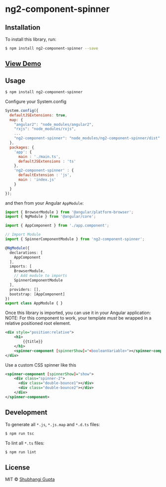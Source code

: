 # ng2-component-spinner

## Installation

To install this library, run:

```bash
$ npm install ng2-component-spinner --save
```
## [View Demo](https://shubhi1407.github.io/ng2-component-spinner/)

## Usage

```bash
$ npm install ng2-component-spinner
```
Configure your System.config
```javascript
System.config({
  defaultJSExtensions: true,
  map: {
    "angular2": "node_modules/angular2",
    "rxjs": "node_modules/rxjs",
    ...
    "ng2-component-spinner": "node_modules/ng2-component-spinner/dist"
  },
  packages: {        
    'app': {
      main : './main.ts',
      defaultJSExtensions : 'ts'
    },
    'ng2-component-spinner' : {
      defaultExtension : 'js',
      main : 'index.js'
    }
  }
});
```
and then from your Angular `AppModule`:

```typescript
import { BrowserModule } from '@angular/platform-browser';
import { NgModule } from '@angular/core';

import { AppComponent } from './app.component';

// Import Module
import { SpinnerComponentModule } from 'ng2-component-spinner';

@NgModule({
  declarations: [
    AppComponent
  ],
  imports: [
    BrowserModule,    
    // Add module to imports
    SpinnerComponentModule
  ],
  providers: [],
  bootstrap: [AppComponent]
})
export class AppModule { }
```

Once this library is imported, you can use it in your Angular application:
NOTE: For this component to work, your template *must* be wrapped in a relative positioned root element.
```xml
<div style="position:relative">
    <h1>
        {{title}}
    </h1>
    <spinner-component [spinnerShow]="<booleanVariable>"></spinner-component>
</div>
```
Use a custom CSS spinner like this
```xml
<spinner-component [spinnerShow]="show">
    <div class="spinner-2">
      <div class="double-bounce1"></div>
      <div class="double-bounce2"></div>
    </div>
</spinner-component>
```
## Development

To generate all `*.js`, `*.js.map` and `*.d.ts` files:

```bash
$ npm run tsc
```

To lint all `*.ts` files:

```bash
$ npm run lint
```

## License

MIT © [Shubhangi Gupta](mailto:shubhangi140793@gmail.com)
